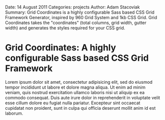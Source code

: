 Date: 14 August 2011
Categories: projects
Author: Adam Stacoviak
Summary: Grid Coordinates is a highly configurable Sass based CSS Grid Framework Generator, inspired by 960 Grid System and 1kb CSS Grid. Grid Coordinates takes the "coordinates" (total columns, grid width, gutter width) and generates the styles required for your CSS grid.

# Grid Coordinates: A highly configurable Sass based CSS Grid Framework

Lorem ipsum dolor sit amet, consectetur adipisicing elit, sed do eiusmod tempor incididunt ut labore et dolore magna aliqua. Ut enim ad minim veniam, quis nostrud exercitation ullamco laboris nisi ut aliquip ex ea commodo consequat. Duis aute irure dolor in reprehenderit in voluptate velit esse cillum dolore eu fugiat nulla pariatur. Excepteur sint occaecat cupidatat non proident, sunt in culpa qui officia deserunt mollit anim id est laborum.